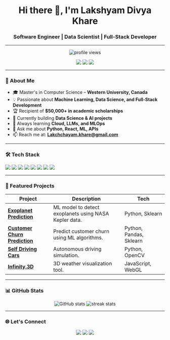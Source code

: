 

<h1 align="center">Hi there 👋, I'm Lakshyam Divya Khare</h1>
<h3 align="center">Software Engineer | Data Scientist | Full-Stack Developer</h3>

---

<!-- Visitor Count -->
<p align="center">
  <img src="https://komarev.com/ghpvc/?username=lakchchayam&label=Profile%20Views&color=0e75b6&style=flat" alt="profile views" />
</p>

<!-- Badges -->
<p align="center">
  <a href="mailto:Lakchchayam.khare@gmail.com"><img src="https://img.shields.io/badge/Email-Contact-red?style=flat&logo=gmail" /></a>
  <a href="https://www.linkedin.com/in/lakchchayam"><img src="https://img.shields.io/badge/LinkedIn-Connect-blue?style=flat&logo=linkedin" /></a>
  <a href="https://github.com/lakchchayam"><img src="https://img.shields.io/badge/GitHub-Follow-black?style=flat&logo=github" /></a>
</p>

---

### 🚀 About Me
- 🎓 Master's in Computer Science – **Western University, Canada**
- 💡 Passionate about **Machine Learning, Data Science, and Full-Stack Development**
- 🏆 Recipient of **$50,000+ in academic scholarships**  
- 🔭 Currently building **Data Science & AI projects**
- 🌱 Always learning **Cloud, LLMs, and MLOps**
- 💬 Ask me about **Python, React, ML, APIs**
- 📫 Reach me at: **Lakchchayam.khare@gmail.com**

---

### 🛠️ Tech Stack
<p>
<img src="https://img.shields.io/badge/Python-3776AB?style=for-the-badge&logo=python&logoColor=white"/>
<img src="https://img.shields.io/badge/JavaScript-F7DF1E?style=for-the-badge&logo=javascript&logoColor=black"/>
<img src="https://img.shields.io/badge/React-20232A?style=for-the-badge&logo=react&logoColor=61DAFB"/>
<img src="https://img.shields.io/badge/HTML5-E34F26?style=for-the-badge&logo=html5&logoColor=white"/>
<img src="https://img.shields.io/badge/CSS3-1572B6?style=for-the-badge&logo=css3&logoColor=white"/>
<img src="https://img.shields.io/badge/MySQL-4479A1?style=for-the-badge&logo=mysql&logoColor=white"/>
<img src="https://img.shields.io/badge/TensorFlow-FF6F00?style=for-the-badge&logo=tensorflow&logoColor=white"/>
<img src="https://img.shields.io/badge/Scikit%20Learn-F7931E?style=for-the-badge&logo=scikit-learn&logoColor=white"/>
</p>

---

### 📌 Featured Projects
| Project | Description | Tech |
|---------|-------------|------|
| [**Exoplanet Prediction**](https://github.com/lakchchayam/Exoplanet_prediction) | ML model to detect exoplanets using NASA Kepler data. | Python, Sklearn |
| [**Customer Churn Prediction**](https://github.com/lakchchayam/Customer-Churn-Prediction) | Predict customer churn using ML algorithms. | Python, Pandas, Sklearn |
| [**Self Driving Cars**](https://github.com/lakchchayam/Self_driving_Cars) | Autonomous driving simulation. | Python, OpenCV |
| [**Infinity.3D**](https://github.com/lakchchayam/INFINITY-3D) | 3D weather visualization tool. | JavaScript, WebGL |

---

### 📊 GitHub Stats
<p align="center">
<img src="https://github-readme-stats.vercel.app/api?username=lakchchayam&show_icons=true&theme=tokyonight" alt="GitHub stats" />
<img src="https://github-readme-streak-stats.herokuapp.com/?user=lakchchayam&theme=tokyonight" alt="streak stats" />
</p>

---

### 🌐 Let's Connect
<p align="center">
<a href="mailto:Lakchchayam.khare@gmail.com"><img src="https://img.shields.io/badge/Email%20Me-Contact-red?style=flat&logo=gmail" /></a>
<a href="https://www.linkedin.com/in/lakchchayam"><img src="https://img.shields.io/badge/LinkedIn-Profile-blue?style=flat&logo=linkedin" /></a>
<a href="https://github.com/lakchchayam"><img src="https://img.shields.io/badge/GitHub-Portfolio-black?style=flat&logo=github" /></a>
</p>
